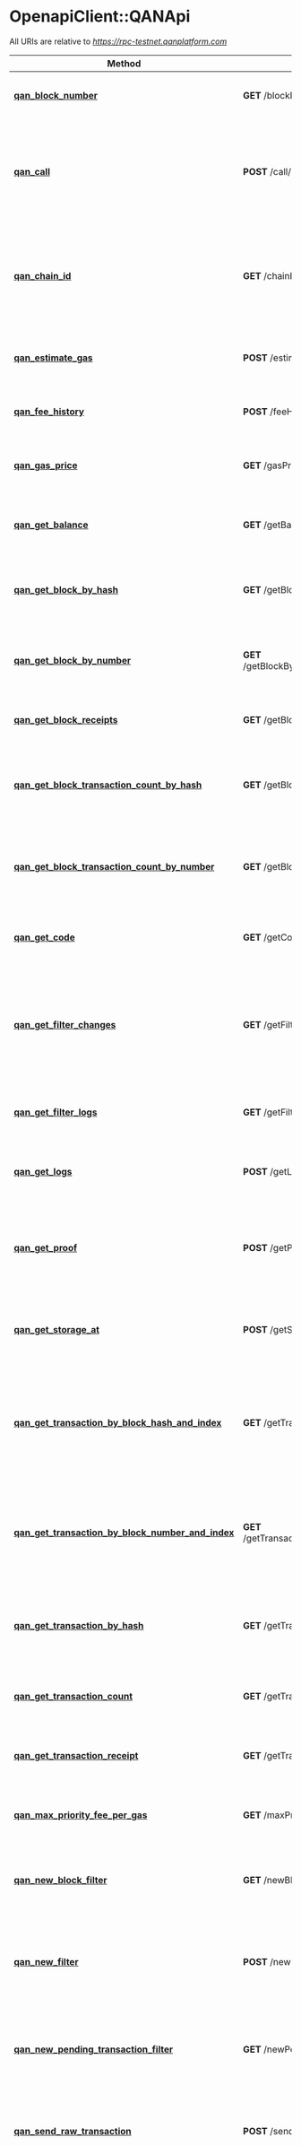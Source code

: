 # OpenapiClient::QANApi

All URIs are relative to *https://rpc-testnet.qanplatform.com*

| Method | HTTP request | Description |
| ------ | ------------ | ----------- |
| [**qan_block_number**](QANApi.md#qan_block_number) | **GET** /blockNumber/ | Returns the latest block number of the blockchain. |
| [**qan_call**](QANApi.md#qan_call) | **POST** /call/ | Executes a new message call immediately without creating a transaction on the block chain. |
| [**qan_chain_id**](QANApi.md#qan_chain_id) | **GET** /chainId/ | Returns the current network/chain ID, used to sign replay-protected transaction introduced in EIP-155. |
| [**qan_estimate_gas**](QANApi.md#qan_estimate_gas) | **POST** /estimateGas/ | Returns an estimation of gas for a given transaction. |
| [**qan_fee_history**](QANApi.md#qan_fee_history) | **POST** /feeHistory/ | Returns the collection of historical gas information. |
| [**qan_gas_price**](QANApi.md#qan_gas_price) | **GET** /gasPrice/ | Returns the current gas price on the network in wei. |
| [**qan_get_balance**](QANApi.md#qan_get_balance) | **GET** /getBalance/{Address}/ | Returns the balance of the account of given address. |
| [**qan_get_block_by_hash**](QANApi.md#qan_get_block_by_hash) | **GET** /getBlockByHash/{Hash}/{TransactionDetailFlag}/ | Returns information of the block matching the given block hash. |
| [**qan_get_block_by_number**](QANApi.md#qan_get_block_by_number) | **GET** /getBlockByNumber/{BlockNumber}/{TransactionDetailFlag}/ | Returns information of the block matching the given block number. |
| [**qan_get_block_receipts**](QANApi.md#qan_get_block_receipts) | **GET** /getBlockReceipts/{BlockNumber}/ | Returns all transaction receipts for a given block. |
| [**qan_get_block_transaction_count_by_hash**](QANApi.md#qan_get_block_transaction_count_by_hash) | **GET** /getBlockTransactionCountByHash/{Hash}/ | Returns the number of transactions for the block matching the given block hash. |
| [**qan_get_block_transaction_count_by_number**](QANApi.md#qan_get_block_transaction_count_by_number) | **GET** /getBlockTransactionCountByNumber/{BlockNumber}/ | Returns the number of transactions for the block matching the given block number. |
| [**qan_get_code**](QANApi.md#qan_get_code) | **GET** /getCode/{Address}/ | Returns the compiled bytecode of a smart contract. |
| [**qan_get_filter_changes**](QANApi.md#qan_get_filter_changes) | **GET** /getFilterChanges/{FilterId}/ | Polling method for a filter, which returns an array of events that have occurred since the last poll. |
| [**qan_get_filter_logs**](QANApi.md#qan_get_filter_logs) | **GET** /getFilterLogs/{Id}/ | Returns an array of all logs matching filter with given id. |
| [**qan_get_logs**](QANApi.md#qan_get_logs) | **POST** /getLogs/ | Returns an array of all logs matching a given filter object. |
| [**qan_get_proof**](QANApi.md#qan_get_proof) | **POST** /getProof/ | Returns the account and storage values of the specified account including the Merkle-proof. |
| [**qan_get_storage_at**](QANApi.md#qan_get_storage_at) | **POST** /getStorageAt/ | Returns the value from a storage position at a given address. |
| [**qan_get_transaction_by_block_hash_and_index**](QANApi.md#qan_get_transaction_by_block_hash_and_index) | **GET** /getTransactionByBlockHashAndIndex/{blockHash}/{index}/ | Returns information about a transaction given a blockhash and transaction index position. |
| [**qan_get_transaction_by_block_number_and_index**](QANApi.md#qan_get_transaction_by_block_number_and_index) | **GET** /getTransactionByBlockNumberAndIndex/{blockNumber}/{index}/ | Returns information about a transaction given a block number and transaction index position. |
| [**qan_get_transaction_by_hash**](QANApi.md#qan_get_transaction_by_hash) | **GET** /getTransactionByHash/{hash}/ | Returns the information about a transaction from a transaction hash. |
| [**qan_get_transaction_count**](QANApi.md#qan_get_transaction_count) | **GET** /getTransactionCount/{Address}/{BlockNumber}/ | Returns the number of transactions sent from an address. |
| [**qan_get_transaction_receipt**](QANApi.md#qan_get_transaction_receipt) | **GET** /getTransactionReceipt/{Hash}/ | Returns the receipt of a transaction by transaction hash. |
| [**qan_max_priority_fee_per_gas**](QANApi.md#qan_max_priority_fee_per_gas) | **GET** /maxPriorityFeePerGas/ | Get the priority fee needed to be included in a block. |
| [**qan_new_block_filter**](QANApi.md#qan_new_block_filter) | **GET** /newBlockFilter/ | Creates a filter in the node, to notify when a new block arrives. |
| [**qan_new_filter**](QANApi.md#qan_new_filter) | **POST** /newFilter/ | Creates a filter object, based on filter options, to notify when the state changes (logs). |
| [**qan_new_pending_transaction_filter**](QANApi.md#qan_new_pending_transaction_filter) | **GET** /newPendingTransactionFilter/ | Creates a filter in the node to notify when new pending transactions arrive. |
| [**qan_send_raw_transaction**](QANApi.md#qan_send_raw_transaction) | **POST** /sendRawTransaction/ | Creates new message call transaction or a contract creation for signed transactions. |
| [**qan_syncing**](QANApi.md#qan_syncing) | **GET** /syncing/ | Returns an object with the sync status of the node if the node is out-of-sync and is syncing. Returns null when the node is already in sync. |
| [**qan_uninstall_filter**](QANApi.md#qan_uninstall_filter) | **GET** /uninstallFilter/{FilterId}/ | Uninstalls a filter with the given filter id. |
| [**qan_xlink_valid**](QANApi.md#qan_xlink_valid) | **GET** /xlinkValid/{Address}/ | Returns the xlink validity time of the account of given address. |


## qan_block_number

> <OutputBlockNumber> qan_block_number

Returns the latest block number of the blockchain.

### Examples

```ruby
require 'time'
require 'openapi_client'

api_instance = OpenapiClient::QANApi.new

begin
  # Returns the latest block number of the blockchain.
  result = api_instance.qan_block_number
  p result
rescue OpenapiClient::ApiError => e
  puts "Error when calling QANApi->qan_block_number: #{e}"
end
```

#### Using the qan_block_number_with_http_info variant

This returns an Array which contains the response data, status code and headers.

> <Array(<OutputBlockNumber>, Integer, Hash)> qan_block_number_with_http_info

```ruby
begin
  # Returns the latest block number of the blockchain.
  data, status_code, headers = api_instance.qan_block_number_with_http_info
  p status_code # => 2xx
  p headers # => { ... }
  p data # => <OutputBlockNumber>
rescue OpenapiClient::ApiError => e
  puts "Error when calling QANApi->qan_block_number_with_http_info: #{e}"
end
```

### Parameters

This endpoint does not need any parameter.

### Return type

[**OutputBlockNumber**](OutputBlockNumber.md)

### Authorization

No authorization required

### HTTP request headers

- **Content-Type**: Not defined
- **Accept**: application/json, application/problem+json


## qan_call

> <OutputCall> qan_call(input_call)

Executes a new message call immediately without creating a transaction on the block chain.

### Examples

```ruby
require 'time'
require 'openapi_client'

api_instance = OpenapiClient::QANApi.new
input_call = OpenapiClient::InputCall.new({block_number: 'block_number_example', transaction: OpenapiClient::ParamsTransaction.new({to: 'to_example'})}) # InputCall | 

begin
  # Executes a new message call immediately without creating a transaction on the block chain.
  result = api_instance.qan_call(input_call)
  p result
rescue OpenapiClient::ApiError => e
  puts "Error when calling QANApi->qan_call: #{e}"
end
```

#### Using the qan_call_with_http_info variant

This returns an Array which contains the response data, status code and headers.

> <Array(<OutputCall>, Integer, Hash)> qan_call_with_http_info(input_call)

```ruby
begin
  # Executes a new message call immediately without creating a transaction on the block chain.
  data, status_code, headers = api_instance.qan_call_with_http_info(input_call)
  p status_code # => 2xx
  p headers # => { ... }
  p data # => <OutputCall>
rescue OpenapiClient::ApiError => e
  puts "Error when calling QANApi->qan_call_with_http_info: #{e}"
end
```

### Parameters

| Name | Type | Description | Notes |
| ---- | ---- | ----------- | ----- |
| **input_call** | [**InputCall**](InputCall.md) |  |  |

### Return type

[**OutputCall**](OutputCall.md)

### Authorization

No authorization required

### HTTP request headers

- **Content-Type**: application/json
- **Accept**: application/json, application/problem+json


## qan_chain_id

> <OutputChainId> qan_chain_id

Returns the current network/chain ID, used to sign replay-protected transaction introduced in EIP-155.

### Examples

```ruby
require 'time'
require 'openapi_client'

api_instance = OpenapiClient::QANApi.new

begin
  # Returns the current network/chain ID, used to sign replay-protected transaction introduced in EIP-155.
  result = api_instance.qan_chain_id
  p result
rescue OpenapiClient::ApiError => e
  puts "Error when calling QANApi->qan_chain_id: #{e}"
end
```

#### Using the qan_chain_id_with_http_info variant

This returns an Array which contains the response data, status code and headers.

> <Array(<OutputChainId>, Integer, Hash)> qan_chain_id_with_http_info

```ruby
begin
  # Returns the current network/chain ID, used to sign replay-protected transaction introduced in EIP-155.
  data, status_code, headers = api_instance.qan_chain_id_with_http_info
  p status_code # => 2xx
  p headers # => { ... }
  p data # => <OutputChainId>
rescue OpenapiClient::ApiError => e
  puts "Error when calling QANApi->qan_chain_id_with_http_info: #{e}"
end
```

### Parameters

This endpoint does not need any parameter.

### Return type

[**OutputChainId**](OutputChainId.md)

### Authorization

No authorization required

### HTTP request headers

- **Content-Type**: Not defined
- **Accept**: application/json, application/problem+json


## qan_estimate_gas

> <OutputEstimateGas> qan_estimate_gas(input_estimate_gas)

Returns an estimation of gas for a given transaction.

### Examples

```ruby
require 'time'
require 'openapi_client'

api_instance = OpenapiClient::QANApi.new
input_estimate_gas = OpenapiClient::InputEstimateGas.new({transaction: OpenapiClient::ParamsTransaction.new({to: 'to_example'})}) # InputEstimateGas | 

begin
  # Returns an estimation of gas for a given transaction.
  result = api_instance.qan_estimate_gas(input_estimate_gas)
  p result
rescue OpenapiClient::ApiError => e
  puts "Error when calling QANApi->qan_estimate_gas: #{e}"
end
```

#### Using the qan_estimate_gas_with_http_info variant

This returns an Array which contains the response data, status code and headers.

> <Array(<OutputEstimateGas>, Integer, Hash)> qan_estimate_gas_with_http_info(input_estimate_gas)

```ruby
begin
  # Returns an estimation of gas for a given transaction.
  data, status_code, headers = api_instance.qan_estimate_gas_with_http_info(input_estimate_gas)
  p status_code # => 2xx
  p headers # => { ... }
  p data # => <OutputEstimateGas>
rescue OpenapiClient::ApiError => e
  puts "Error when calling QANApi->qan_estimate_gas_with_http_info: #{e}"
end
```

### Parameters

| Name | Type | Description | Notes |
| ---- | ---- | ----------- | ----- |
| **input_estimate_gas** | [**InputEstimateGas**](InputEstimateGas.md) |  |  |

### Return type

[**OutputEstimateGas**](OutputEstimateGas.md)

### Authorization

No authorization required

### HTTP request headers

- **Content-Type**: application/json
- **Accept**: application/json, application/problem+json


## qan_fee_history

> <OutputFeeHistory> qan_fee_history(input_fee_history)

Returns the collection of historical gas information.

### Examples

```ruby
require 'time'
require 'openapi_client'

api_instance = OpenapiClient::QANApi.new
input_fee_history = OpenapiClient::InputFeeHistory.new({block_count: 37, newest_block: 'newest_block_example', reward_percentiles: [37]}) # InputFeeHistory | 

begin
  # Returns the collection of historical gas information.
  result = api_instance.qan_fee_history(input_fee_history)
  p result
rescue OpenapiClient::ApiError => e
  puts "Error when calling QANApi->qan_fee_history: #{e}"
end
```

#### Using the qan_fee_history_with_http_info variant

This returns an Array which contains the response data, status code and headers.

> <Array(<OutputFeeHistory>, Integer, Hash)> qan_fee_history_with_http_info(input_fee_history)

```ruby
begin
  # Returns the collection of historical gas information.
  data, status_code, headers = api_instance.qan_fee_history_with_http_info(input_fee_history)
  p status_code # => 2xx
  p headers # => { ... }
  p data # => <OutputFeeHistory>
rescue OpenapiClient::ApiError => e
  puts "Error when calling QANApi->qan_fee_history_with_http_info: #{e}"
end
```

### Parameters

| Name | Type | Description | Notes |
| ---- | ---- | ----------- | ----- |
| **input_fee_history** | [**InputFeeHistory**](InputFeeHistory.md) |  |  |

### Return type

[**OutputFeeHistory**](OutputFeeHistory.md)

### Authorization

No authorization required

### HTTP request headers

- **Content-Type**: application/json
- **Accept**: application/json, application/problem+json


## qan_gas_price

> <OutputGasPrice> qan_gas_price

Returns the current gas price on the network in wei.

### Examples

```ruby
require 'time'
require 'openapi_client'

api_instance = OpenapiClient::QANApi.new

begin
  # Returns the current gas price on the network in wei.
  result = api_instance.qan_gas_price
  p result
rescue OpenapiClient::ApiError => e
  puts "Error when calling QANApi->qan_gas_price: #{e}"
end
```

#### Using the qan_gas_price_with_http_info variant

This returns an Array which contains the response data, status code and headers.

> <Array(<OutputGasPrice>, Integer, Hash)> qan_gas_price_with_http_info

```ruby
begin
  # Returns the current gas price on the network in wei.
  data, status_code, headers = api_instance.qan_gas_price_with_http_info
  p status_code # => 2xx
  p headers # => { ... }
  p data # => <OutputGasPrice>
rescue OpenapiClient::ApiError => e
  puts "Error when calling QANApi->qan_gas_price_with_http_info: #{e}"
end
```

### Parameters

This endpoint does not need any parameter.

### Return type

[**OutputGasPrice**](OutputGasPrice.md)

### Authorization

No authorization required

### HTTP request headers

- **Content-Type**: Not defined
- **Accept**: application/json, application/problem+json


## qan_get_balance

> <OutputGetBalance> qan_get_balance(address, opts)

Returns the balance of the account of given address.

### Examples

```ruby
require 'time'
require 'openapi_client'

api_instance = OpenapiClient::QANApi.new
address = '0xa1e4380a3b1f749673e270229993ee55f35663b4' # String | A 20 bytes long hexadecimal value representing an address
opts = {
  block_number: 'block_number_example' # String | The block number in hexadecimal or decimal format or the string latest, earliest, pending
}

begin
  # Returns the balance of the account of given address.
  result = api_instance.qan_get_balance(address, opts)
  p result
rescue OpenapiClient::ApiError => e
  puts "Error when calling QANApi->qan_get_balance: #{e}"
end
```

#### Using the qan_get_balance_with_http_info variant

This returns an Array which contains the response data, status code and headers.

> <Array(<OutputGetBalance>, Integer, Hash)> qan_get_balance_with_http_info(address, opts)

```ruby
begin
  # Returns the balance of the account of given address.
  data, status_code, headers = api_instance.qan_get_balance_with_http_info(address, opts)
  p status_code # => 2xx
  p headers # => { ... }
  p data # => <OutputGetBalance>
rescue OpenapiClient::ApiError => e
  puts "Error when calling QANApi->qan_get_balance_with_http_info: #{e}"
end
```

### Parameters

| Name | Type | Description | Notes |
| ---- | ---- | ----------- | ----- |
| **address** | **String** | A 20 bytes long hexadecimal value representing an address |  |
| **block_number** | **String** | The block number in hexadecimal or decimal format or the string latest, earliest, pending | [optional][default to &#39;latest&#39;] |

### Return type

[**OutputGetBalance**](OutputGetBalance.md)

### Authorization

No authorization required

### HTTP request headers

- **Content-Type**: Not defined
- **Accept**: application/json, application/problem+json


## qan_get_block_by_hash

> <OutputGetBlockByHash> qan_get_block_by_hash(hash, transaction_detail_flag)

Returns information of the block matching the given block hash.

### Examples

```ruby
require 'time'
require 'openapi_client'

api_instance = OpenapiClient::QANApi.new
hash = '0x4e3a3754410177e6937ef1f84bba68ea139e8d1a2258c5f85db9f1cd715a1bdd' # String | The hash (32 bytes) of the block
transaction_detail_flag = true # Boolean | The method returns the full transaction objects when this value is true otherwise, it returns only the hashes of the transactions

begin
  # Returns information of the block matching the given block hash.
  result = api_instance.qan_get_block_by_hash(hash, transaction_detail_flag)
  p result
rescue OpenapiClient::ApiError => e
  puts "Error when calling QANApi->qan_get_block_by_hash: #{e}"
end
```

#### Using the qan_get_block_by_hash_with_http_info variant

This returns an Array which contains the response data, status code and headers.

> <Array(<OutputGetBlockByHash>, Integer, Hash)> qan_get_block_by_hash_with_http_info(hash, transaction_detail_flag)

```ruby
begin
  # Returns information of the block matching the given block hash.
  data, status_code, headers = api_instance.qan_get_block_by_hash_with_http_info(hash, transaction_detail_flag)
  p status_code # => 2xx
  p headers # => { ... }
  p data # => <OutputGetBlockByHash>
rescue OpenapiClient::ApiError => e
  puts "Error when calling QANApi->qan_get_block_by_hash_with_http_info: #{e}"
end
```

### Parameters

| Name | Type | Description | Notes |
| ---- | ---- | ----------- | ----- |
| **hash** | **String** | The hash (32 bytes) of the block |  |
| **transaction_detail_flag** | **Boolean** | The method returns the full transaction objects when this value is true otherwise, it returns only the hashes of the transactions | [default to false] |

### Return type

[**OutputGetBlockByHash**](OutputGetBlockByHash.md)

### Authorization

No authorization required

### HTTP request headers

- **Content-Type**: Not defined
- **Accept**: application/json, application/problem+json


## qan_get_block_by_number

> <OutputGetBlockByNumber> qan_get_block_by_number(block_number, transaction_detail_flag)

Returns information of the block matching the given block number.

### Examples

```ruby
require 'time'
require 'openapi_client'

api_instance = OpenapiClient::QANApi.new
block_number = 'block_number_example' # String | The block number in hexadecimal or decimal format or the string latest, earliest, pending
transaction_detail_flag = true # Boolean | The method returns the full transaction objects when this value is true otherwise, it returns only the hashes of the transactions

begin
  # Returns information of the block matching the given block number.
  result = api_instance.qan_get_block_by_number(block_number, transaction_detail_flag)
  p result
rescue OpenapiClient::ApiError => e
  puts "Error when calling QANApi->qan_get_block_by_number: #{e}"
end
```

#### Using the qan_get_block_by_number_with_http_info variant

This returns an Array which contains the response data, status code and headers.

> <Array(<OutputGetBlockByNumber>, Integer, Hash)> qan_get_block_by_number_with_http_info(block_number, transaction_detail_flag)

```ruby
begin
  # Returns information of the block matching the given block number.
  data, status_code, headers = api_instance.qan_get_block_by_number_with_http_info(block_number, transaction_detail_flag)
  p status_code # => 2xx
  p headers # => { ... }
  p data # => <OutputGetBlockByNumber>
rescue OpenapiClient::ApiError => e
  puts "Error when calling QANApi->qan_get_block_by_number_with_http_info: #{e}"
end
```

### Parameters

| Name | Type | Description | Notes |
| ---- | ---- | ----------- | ----- |
| **block_number** | **String** | The block number in hexadecimal or decimal format or the string latest, earliest, pending | [default to &#39;latest&#39;] |
| **transaction_detail_flag** | **Boolean** | The method returns the full transaction objects when this value is true otherwise, it returns only the hashes of the transactions | [default to false] |

### Return type

[**OutputGetBlockByNumber**](OutputGetBlockByNumber.md)

### Authorization

No authorization required

### HTTP request headers

- **Content-Type**: Not defined
- **Accept**: application/json, application/problem+json


## qan_get_block_receipts

> <OutputGetBlockReceipts> qan_get_block_receipts(block_number)

Returns all transaction receipts for a given block.

### Examples

```ruby
require 'time'
require 'openapi_client'

api_instance = OpenapiClient::QANApi.new
block_number = 'block_number_example' # String | The block number in hexadecimal or decimal format or the string latest, earliest, pending

begin
  # Returns all transaction receipts for a given block.
  result = api_instance.qan_get_block_receipts(block_number)
  p result
rescue OpenapiClient::ApiError => e
  puts "Error when calling QANApi->qan_get_block_receipts: #{e}"
end
```

#### Using the qan_get_block_receipts_with_http_info variant

This returns an Array which contains the response data, status code and headers.

> <Array(<OutputGetBlockReceipts>, Integer, Hash)> qan_get_block_receipts_with_http_info(block_number)

```ruby
begin
  # Returns all transaction receipts for a given block.
  data, status_code, headers = api_instance.qan_get_block_receipts_with_http_info(block_number)
  p status_code # => 2xx
  p headers # => { ... }
  p data # => <OutputGetBlockReceipts>
rescue OpenapiClient::ApiError => e
  puts "Error when calling QANApi->qan_get_block_receipts_with_http_info: #{e}"
end
```

### Parameters

| Name | Type | Description | Notes |
| ---- | ---- | ----------- | ----- |
| **block_number** | **String** | The block number in hexadecimal or decimal format or the string latest, earliest, pending | [default to &#39;latest&#39;] |

### Return type

[**OutputGetBlockReceipts**](OutputGetBlockReceipts.md)

### Authorization

No authorization required

### HTTP request headers

- **Content-Type**: Not defined
- **Accept**: application/json, application/problem+json


## qan_get_block_transaction_count_by_hash

> <OutputGetBlockTransactionCountByHash> qan_get_block_transaction_count_by_hash(hash)

Returns the number of transactions for the block matching the given block hash.

### Examples

```ruby
require 'time'
require 'openapi_client'

api_instance = OpenapiClient::QANApi.new
hash = '0x4e3a3754410177e6937ef1f84bba68ea139e8d1a2258c5f85db9f1cd715a1bdd' # String | The hash of the block

begin
  # Returns the number of transactions for the block matching the given block hash.
  result = api_instance.qan_get_block_transaction_count_by_hash(hash)
  p result
rescue OpenapiClient::ApiError => e
  puts "Error when calling QANApi->qan_get_block_transaction_count_by_hash: #{e}"
end
```

#### Using the qan_get_block_transaction_count_by_hash_with_http_info variant

This returns an Array which contains the response data, status code and headers.

> <Array(<OutputGetBlockTransactionCountByHash>, Integer, Hash)> qan_get_block_transaction_count_by_hash_with_http_info(hash)

```ruby
begin
  # Returns the number of transactions for the block matching the given block hash.
  data, status_code, headers = api_instance.qan_get_block_transaction_count_by_hash_with_http_info(hash)
  p status_code # => 2xx
  p headers # => { ... }
  p data # => <OutputGetBlockTransactionCountByHash>
rescue OpenapiClient::ApiError => e
  puts "Error when calling QANApi->qan_get_block_transaction_count_by_hash_with_http_info: #{e}"
end
```

### Parameters

| Name | Type | Description | Notes |
| ---- | ---- | ----------- | ----- |
| **hash** | **String** | The hash of the block |  |

### Return type

[**OutputGetBlockTransactionCountByHash**](OutputGetBlockTransactionCountByHash.md)

### Authorization

No authorization required

### HTTP request headers

- **Content-Type**: Not defined
- **Accept**: application/json, application/problem+json


## qan_get_block_transaction_count_by_number

> <OutputGetBlockTransactionCountByNumber> qan_get_block_transaction_count_by_number(block_number)

Returns the number of transactions for the block matching the given block number.

### Examples

```ruby
require 'time'
require 'openapi_client'

api_instance = OpenapiClient::QANApi.new
block_number = 'latest' # String | The block number in hexadecimal or decimal format or the string latest, earliest, pending

begin
  # Returns the number of transactions for the block matching the given block number.
  result = api_instance.qan_get_block_transaction_count_by_number(block_number)
  p result
rescue OpenapiClient::ApiError => e
  puts "Error when calling QANApi->qan_get_block_transaction_count_by_number: #{e}"
end
```

#### Using the qan_get_block_transaction_count_by_number_with_http_info variant

This returns an Array which contains the response data, status code and headers.

> <Array(<OutputGetBlockTransactionCountByNumber>, Integer, Hash)> qan_get_block_transaction_count_by_number_with_http_info(block_number)

```ruby
begin
  # Returns the number of transactions for the block matching the given block number.
  data, status_code, headers = api_instance.qan_get_block_transaction_count_by_number_with_http_info(block_number)
  p status_code # => 2xx
  p headers # => { ... }
  p data # => <OutputGetBlockTransactionCountByNumber>
rescue OpenapiClient::ApiError => e
  puts "Error when calling QANApi->qan_get_block_transaction_count_by_number_with_http_info: #{e}"
end
```

### Parameters

| Name | Type | Description | Notes |
| ---- | ---- | ----------- | ----- |
| **block_number** | **String** | The block number in hexadecimal or decimal format or the string latest, earliest, pending |  |

### Return type

[**OutputGetBlockTransactionCountByNumber**](OutputGetBlockTransactionCountByNumber.md)

### Authorization

No authorization required

### HTTP request headers

- **Content-Type**: Not defined
- **Accept**: application/json, application/problem+json


## qan_get_code

> <OutputGetCode> qan_get_code(address, opts)

Returns the compiled bytecode of a smart contract.

### Examples

```ruby
require 'time'
require 'openapi_client'

api_instance = OpenapiClient::QANApi.new
address = '0xa1e4380a3b1f749673e270229993ee55f35663b4' # String | The address of the smart contract from which the bytecode will be obtained
opts = {
  block_number: 'latest' # String | The block number in hexadecimal or decimal format or the string latest, earliest, pending
}

begin
  # Returns the compiled bytecode of a smart contract.
  result = api_instance.qan_get_code(address, opts)
  p result
rescue OpenapiClient::ApiError => e
  puts "Error when calling QANApi->qan_get_code: #{e}"
end
```

#### Using the qan_get_code_with_http_info variant

This returns an Array which contains the response data, status code and headers.

> <Array(<OutputGetCode>, Integer, Hash)> qan_get_code_with_http_info(address, opts)

```ruby
begin
  # Returns the compiled bytecode of a smart contract.
  data, status_code, headers = api_instance.qan_get_code_with_http_info(address, opts)
  p status_code # => 2xx
  p headers # => { ... }
  p data # => <OutputGetCode>
rescue OpenapiClient::ApiError => e
  puts "Error when calling QANApi->qan_get_code_with_http_info: #{e}"
end
```

### Parameters

| Name | Type | Description | Notes |
| ---- | ---- | ----------- | ----- |
| **address** | **String** | The address of the smart contract from which the bytecode will be obtained |  |
| **block_number** | **String** | The block number in hexadecimal or decimal format or the string latest, earliest, pending | [optional][default to &#39;latest&#39;] |

### Return type

[**OutputGetCode**](OutputGetCode.md)

### Authorization

No authorization required

### HTTP request headers

- **Content-Type**: Not defined
- **Accept**: application/json, application/problem+json


## qan_get_filter_changes

> <OutputGetFilterChanges> qan_get_filter_changes(filter_id)

Polling method for a filter, which returns an array of events that have occurred since the last poll.

### Examples

```ruby
require 'time'
require 'openapi_client'

api_instance = OpenapiClient::QANApi.new
filter_id = 'filter_id_example' # String | The filter id that is returned from getFilterChangesnewFilter, getFilterChangesnewBlockFilter or getFilterChangesnewPendingTransactionFilter

begin
  # Polling method for a filter, which returns an array of events that have occurred since the last poll.
  result = api_instance.qan_get_filter_changes(filter_id)
  p result
rescue OpenapiClient::ApiError => e
  puts "Error when calling QANApi->qan_get_filter_changes: #{e}"
end
```

#### Using the qan_get_filter_changes_with_http_info variant

This returns an Array which contains the response data, status code and headers.

> <Array(<OutputGetFilterChanges>, Integer, Hash)> qan_get_filter_changes_with_http_info(filter_id)

```ruby
begin
  # Polling method for a filter, which returns an array of events that have occurred since the last poll.
  data, status_code, headers = api_instance.qan_get_filter_changes_with_http_info(filter_id)
  p status_code # => 2xx
  p headers # => { ... }
  p data # => <OutputGetFilterChanges>
rescue OpenapiClient::ApiError => e
  puts "Error when calling QANApi->qan_get_filter_changes_with_http_info: #{e}"
end
```

### Parameters

| Name | Type | Description | Notes |
| ---- | ---- | ----------- | ----- |
| **filter_id** | **String** | The filter id that is returned from getFilterChangesnewFilter, getFilterChangesnewBlockFilter or getFilterChangesnewPendingTransactionFilter |  |

### Return type

[**OutputGetFilterChanges**](OutputGetFilterChanges.md)

### Authorization

No authorization required

### HTTP request headers

- **Content-Type**: Not defined
- **Accept**: application/json, application/problem+json


## qan_get_filter_logs

> <OutputGetFilterLogs> qan_get_filter_logs(id)

Returns an array of all logs matching filter with given id.

### Examples

```ruby
require 'time'
require 'openapi_client'

api_instance = OpenapiClient::QANApi.new
id = 'id_example' # String | The filter ID

begin
  # Returns an array of all logs matching filter with given id.
  result = api_instance.qan_get_filter_logs(id)
  p result
rescue OpenapiClient::ApiError => e
  puts "Error when calling QANApi->qan_get_filter_logs: #{e}"
end
```

#### Using the qan_get_filter_logs_with_http_info variant

This returns an Array which contains the response data, status code and headers.

> <Array(<OutputGetFilterLogs>, Integer, Hash)> qan_get_filter_logs_with_http_info(id)

```ruby
begin
  # Returns an array of all logs matching filter with given id.
  data, status_code, headers = api_instance.qan_get_filter_logs_with_http_info(id)
  p status_code # => 2xx
  p headers # => { ... }
  p data # => <OutputGetFilterLogs>
rescue OpenapiClient::ApiError => e
  puts "Error when calling QANApi->qan_get_filter_logs_with_http_info: #{e}"
end
```

### Parameters

| Name | Type | Description | Notes |
| ---- | ---- | ----------- | ----- |
| **id** | **String** | The filter ID |  |

### Return type

[**OutputGetFilterLogs**](OutputGetFilterLogs.md)

### Authorization

No authorization required

### HTTP request headers

- **Content-Type**: Not defined
- **Accept**: application/json, application/problem+json


## qan_get_logs

> <OutputGetLogs> qan_get_logs(input_get_logs)

Returns an array of all logs matching a given filter object.

### Examples

```ruby
require 'time'
require 'openapi_client'

api_instance = OpenapiClient::QANApi.new
input_get_logs = OpenapiClient::InputGetLogs.new # InputGetLogs | 

begin
  # Returns an array of all logs matching a given filter object.
  result = api_instance.qan_get_logs(input_get_logs)
  p result
rescue OpenapiClient::ApiError => e
  puts "Error when calling QANApi->qan_get_logs: #{e}"
end
```

#### Using the qan_get_logs_with_http_info variant

This returns an Array which contains the response data, status code and headers.

> <Array(<OutputGetLogs>, Integer, Hash)> qan_get_logs_with_http_info(input_get_logs)

```ruby
begin
  # Returns an array of all logs matching a given filter object.
  data, status_code, headers = api_instance.qan_get_logs_with_http_info(input_get_logs)
  p status_code # => 2xx
  p headers # => { ... }
  p data # => <OutputGetLogs>
rescue OpenapiClient::ApiError => e
  puts "Error when calling QANApi->qan_get_logs_with_http_info: #{e}"
end
```

### Parameters

| Name | Type | Description | Notes |
| ---- | ---- | ----------- | ----- |
| **input_get_logs** | [**InputGetLogs**](InputGetLogs.md) |  |  |

### Return type

[**OutputGetLogs**](OutputGetLogs.md)

### Authorization

No authorization required

### HTTP request headers

- **Content-Type**: application/json
- **Accept**: application/json, application/problem+json


## qan_get_proof

> <OutputGetProof> qan_get_proof(input_get_proof)

Returns the account and storage values of the specified account including the Merkle-proof.

### Examples

```ruby
require 'time'
require 'openapi_client'

api_instance = OpenapiClient::QANApi.new
input_get_proof = OpenapiClient::InputGetProof.new({address: 'address_example', storage_keys: ['storage_keys_example']}) # InputGetProof | 

begin
  # Returns the account and storage values of the specified account including the Merkle-proof.
  result = api_instance.qan_get_proof(input_get_proof)
  p result
rescue OpenapiClient::ApiError => e
  puts "Error when calling QANApi->qan_get_proof: #{e}"
end
```

#### Using the qan_get_proof_with_http_info variant

This returns an Array which contains the response data, status code and headers.

> <Array(<OutputGetProof>, Integer, Hash)> qan_get_proof_with_http_info(input_get_proof)

```ruby
begin
  # Returns the account and storage values of the specified account including the Merkle-proof.
  data, status_code, headers = api_instance.qan_get_proof_with_http_info(input_get_proof)
  p status_code # => 2xx
  p headers # => { ... }
  p data # => <OutputGetProof>
rescue OpenapiClient::ApiError => e
  puts "Error when calling QANApi->qan_get_proof_with_http_info: #{e}"
end
```

### Parameters

| Name | Type | Description | Notes |
| ---- | ---- | ----------- | ----- |
| **input_get_proof** | [**InputGetProof**](InputGetProof.md) |  |  |

### Return type

[**OutputGetProof**](OutputGetProof.md)

### Authorization

No authorization required

### HTTP request headers

- **Content-Type**: application/json
- **Accept**: application/json, application/problem+json


## qan_get_storage_at

> <OutputGetStorageAt> qan_get_storage_at(input_get_storage_at)

Returns the value from a storage position at a given address.

### Examples

```ruby
require 'time'
require 'openapi_client'

api_instance = OpenapiClient::QANApi.new
input_get_storage_at = OpenapiClient::InputGetStorageAt.new({address: 'address_example', block_number: 'block_number_example', position: 'position_example'}) # InputGetStorageAt | 

begin
  # Returns the value from a storage position at a given address.
  result = api_instance.qan_get_storage_at(input_get_storage_at)
  p result
rescue OpenapiClient::ApiError => e
  puts "Error when calling QANApi->qan_get_storage_at: #{e}"
end
```

#### Using the qan_get_storage_at_with_http_info variant

This returns an Array which contains the response data, status code and headers.

> <Array(<OutputGetStorageAt>, Integer, Hash)> qan_get_storage_at_with_http_info(input_get_storage_at)

```ruby
begin
  # Returns the value from a storage position at a given address.
  data, status_code, headers = api_instance.qan_get_storage_at_with_http_info(input_get_storage_at)
  p status_code # => 2xx
  p headers # => { ... }
  p data # => <OutputGetStorageAt>
rescue OpenapiClient::ApiError => e
  puts "Error when calling QANApi->qan_get_storage_at_with_http_info: #{e}"
end
```

### Parameters

| Name | Type | Description | Notes |
| ---- | ---- | ----------- | ----- |
| **input_get_storage_at** | [**InputGetStorageAt**](InputGetStorageAt.md) |  |  |

### Return type

[**OutputGetStorageAt**](OutputGetStorageAt.md)

### Authorization

No authorization required

### HTTP request headers

- **Content-Type**: application/json
- **Accept**: application/json, application/problem+json


## qan_get_transaction_by_block_hash_and_index

> <OutputGetTransactionByBlockHashAndIndex> qan_get_transaction_by_block_hash_and_index(block_hash, index)

Returns information about a transaction given a blockhash and transaction index position.

### Examples

```ruby
require 'time'
require 'openapi_client'

api_instance = OpenapiClient::QANApi.new
block_hash = '0x4e3a3754410177e6937ef1f84bba68ea139e8d1a2258c5f85db9f1cd715a1bdd' # String | 
index = '0' # String | An integer of the transaction index position

begin
  # Returns information about a transaction given a blockhash and transaction index position.
  result = api_instance.qan_get_transaction_by_block_hash_and_index(block_hash, index)
  p result
rescue OpenapiClient::ApiError => e
  puts "Error when calling QANApi->qan_get_transaction_by_block_hash_and_index: #{e}"
end
```

#### Using the qan_get_transaction_by_block_hash_and_index_with_http_info variant

This returns an Array which contains the response data, status code and headers.

> <Array(<OutputGetTransactionByBlockHashAndIndex>, Integer, Hash)> qan_get_transaction_by_block_hash_and_index_with_http_info(block_hash, index)

```ruby
begin
  # Returns information about a transaction given a blockhash and transaction index position.
  data, status_code, headers = api_instance.qan_get_transaction_by_block_hash_and_index_with_http_info(block_hash, index)
  p status_code # => 2xx
  p headers # => { ... }
  p data # => <OutputGetTransactionByBlockHashAndIndex>
rescue OpenapiClient::ApiError => e
  puts "Error when calling QANApi->qan_get_transaction_by_block_hash_and_index_with_http_info: #{e}"
end
```

### Parameters

| Name | Type | Description | Notes |
| ---- | ---- | ----------- | ----- |
| **block_hash** | **String** |  |  |
| **index** | **String** | An integer of the transaction index position |  |

### Return type

[**OutputGetTransactionByBlockHashAndIndex**](OutputGetTransactionByBlockHashAndIndex.md)

### Authorization

No authorization required

### HTTP request headers

- **Content-Type**: Not defined
- **Accept**: application/json, application/problem+json


## qan_get_transaction_by_block_number_and_index

> <OutputGetTransactionByBlockNumberAndIndex> qan_get_transaction_by_block_number_and_index(block_number, index)

Returns information about a transaction given a block number and transaction index position.

### Examples

```ruby
require 'time'
require 'openapi_client'

api_instance = OpenapiClient::QANApi.new
block_number = 'latest' # String | The block number in hexadecimal or decimal format or the string latest, earliest, pending
index = '0' # String | An integer of the transaction index position

begin
  # Returns information about a transaction given a block number and transaction index position.
  result = api_instance.qan_get_transaction_by_block_number_and_index(block_number, index)
  p result
rescue OpenapiClient::ApiError => e
  puts "Error when calling QANApi->qan_get_transaction_by_block_number_and_index: #{e}"
end
```

#### Using the qan_get_transaction_by_block_number_and_index_with_http_info variant

This returns an Array which contains the response data, status code and headers.

> <Array(<OutputGetTransactionByBlockNumberAndIndex>, Integer, Hash)> qan_get_transaction_by_block_number_and_index_with_http_info(block_number, index)

```ruby
begin
  # Returns information about a transaction given a block number and transaction index position.
  data, status_code, headers = api_instance.qan_get_transaction_by_block_number_and_index_with_http_info(block_number, index)
  p status_code # => 2xx
  p headers # => { ... }
  p data # => <OutputGetTransactionByBlockNumberAndIndex>
rescue OpenapiClient::ApiError => e
  puts "Error when calling QANApi->qan_get_transaction_by_block_number_and_index_with_http_info: #{e}"
end
```

### Parameters

| Name | Type | Description | Notes |
| ---- | ---- | ----------- | ----- |
| **block_number** | **String** | The block number in hexadecimal or decimal format or the string latest, earliest, pending |  |
| **index** | **String** | An integer of the transaction index position |  |

### Return type

[**OutputGetTransactionByBlockNumberAndIndex**](OutputGetTransactionByBlockNumberAndIndex.md)

### Authorization

No authorization required

### HTTP request headers

- **Content-Type**: Not defined
- **Accept**: application/json, application/problem+json


## qan_get_transaction_by_hash

> <OutputGetTransactionByHash> qan_get_transaction_by_hash(hash)

Returns the information about a transaction from a transaction hash.

### Examples

```ruby
require 'time'
require 'openapi_client'

api_instance = OpenapiClient::QANApi.new
hash = '0x5c504ed432cb51138bcf09aa5e8a410dd4a1e204ef84bfed1be16dfba1b22060' # String | The hash of a transaction

begin
  # Returns the information about a transaction from a transaction hash.
  result = api_instance.qan_get_transaction_by_hash(hash)
  p result
rescue OpenapiClient::ApiError => e
  puts "Error when calling QANApi->qan_get_transaction_by_hash: #{e}"
end
```

#### Using the qan_get_transaction_by_hash_with_http_info variant

This returns an Array which contains the response data, status code and headers.

> <Array(<OutputGetTransactionByHash>, Integer, Hash)> qan_get_transaction_by_hash_with_http_info(hash)

```ruby
begin
  # Returns the information about a transaction from a transaction hash.
  data, status_code, headers = api_instance.qan_get_transaction_by_hash_with_http_info(hash)
  p status_code # => 2xx
  p headers # => { ... }
  p data # => <OutputGetTransactionByHash>
rescue OpenapiClient::ApiError => e
  puts "Error when calling QANApi->qan_get_transaction_by_hash_with_http_info: #{e}"
end
```

### Parameters

| Name | Type | Description | Notes |
| ---- | ---- | ----------- | ----- |
| **hash** | **String** | The hash of a transaction |  |

### Return type

[**OutputGetTransactionByHash**](OutputGetTransactionByHash.md)

### Authorization

No authorization required

### HTTP request headers

- **Content-Type**: Not defined
- **Accept**: application/json, application/problem+json


## qan_get_transaction_count

> <OutputGetTransactionCount> qan_get_transaction_count(address, block_number)

Returns the number of transactions sent from an address.

### Examples

```ruby
require 'time'
require 'openapi_client'

api_instance = OpenapiClient::QANApi.new
address = '0xa1e4380a3b1f749673e270229993ee55f35663b4' # String | The address from which the transaction count to be checked
block_number = 'latest' # String | The block number in hexadecimal or decimal format or the string latest, earliest, pending

begin
  # Returns the number of transactions sent from an address.
  result = api_instance.qan_get_transaction_count(address, block_number)
  p result
rescue OpenapiClient::ApiError => e
  puts "Error when calling QANApi->qan_get_transaction_count: #{e}"
end
```

#### Using the qan_get_transaction_count_with_http_info variant

This returns an Array which contains the response data, status code and headers.

> <Array(<OutputGetTransactionCount>, Integer, Hash)> qan_get_transaction_count_with_http_info(address, block_number)

```ruby
begin
  # Returns the number of transactions sent from an address.
  data, status_code, headers = api_instance.qan_get_transaction_count_with_http_info(address, block_number)
  p status_code # => 2xx
  p headers # => { ... }
  p data # => <OutputGetTransactionCount>
rescue OpenapiClient::ApiError => e
  puts "Error when calling QANApi->qan_get_transaction_count_with_http_info: #{e}"
end
```

### Parameters

| Name | Type | Description | Notes |
| ---- | ---- | ----------- | ----- |
| **address** | **String** | The address from which the transaction count to be checked |  |
| **block_number** | **String** | The block number in hexadecimal or decimal format or the string latest, earliest, pending |  |

### Return type

[**OutputGetTransactionCount**](OutputGetTransactionCount.md)

### Authorization

No authorization required

### HTTP request headers

- **Content-Type**: Not defined
- **Accept**: application/json, application/problem+json


## qan_get_transaction_receipt

> <OutputGetTransactionReceipt> qan_get_transaction_receipt(hash)

Returns the receipt of a transaction by transaction hash.

### Examples

```ruby
require 'time'
require 'openapi_client'

api_instance = OpenapiClient::QANApi.new
hash = '0x4e3a3754410177e6937ef1f84bba68ea139e8d1a2258c5f85db9f1cd715a1bdd' # String | The hash of a transaction

begin
  # Returns the receipt of a transaction by transaction hash.
  result = api_instance.qan_get_transaction_receipt(hash)
  p result
rescue OpenapiClient::ApiError => e
  puts "Error when calling QANApi->qan_get_transaction_receipt: #{e}"
end
```

#### Using the qan_get_transaction_receipt_with_http_info variant

This returns an Array which contains the response data, status code and headers.

> <Array(<OutputGetTransactionReceipt>, Integer, Hash)> qan_get_transaction_receipt_with_http_info(hash)

```ruby
begin
  # Returns the receipt of a transaction by transaction hash.
  data, status_code, headers = api_instance.qan_get_transaction_receipt_with_http_info(hash)
  p status_code # => 2xx
  p headers # => { ... }
  p data # => <OutputGetTransactionReceipt>
rescue OpenapiClient::ApiError => e
  puts "Error when calling QANApi->qan_get_transaction_receipt_with_http_info: #{e}"
end
```

### Parameters

| Name | Type | Description | Notes |
| ---- | ---- | ----------- | ----- |
| **hash** | **String** | The hash of a transaction |  |

### Return type

[**OutputGetTransactionReceipt**](OutputGetTransactionReceipt.md)

### Authorization

No authorization required

### HTTP request headers

- **Content-Type**: Not defined
- **Accept**: application/json, application/problem+json


## qan_max_priority_fee_per_gas

> <OutputMaxPriorityFeePerGas> qan_max_priority_fee_per_gas

Get the priority fee needed to be included in a block.

### Examples

```ruby
require 'time'
require 'openapi_client'

api_instance = OpenapiClient::QANApi.new

begin
  # Get the priority fee needed to be included in a block.
  result = api_instance.qan_max_priority_fee_per_gas
  p result
rescue OpenapiClient::ApiError => e
  puts "Error when calling QANApi->qan_max_priority_fee_per_gas: #{e}"
end
```

#### Using the qan_max_priority_fee_per_gas_with_http_info variant

This returns an Array which contains the response data, status code and headers.

> <Array(<OutputMaxPriorityFeePerGas>, Integer, Hash)> qan_max_priority_fee_per_gas_with_http_info

```ruby
begin
  # Get the priority fee needed to be included in a block.
  data, status_code, headers = api_instance.qan_max_priority_fee_per_gas_with_http_info
  p status_code # => 2xx
  p headers # => { ... }
  p data # => <OutputMaxPriorityFeePerGas>
rescue OpenapiClient::ApiError => e
  puts "Error when calling QANApi->qan_max_priority_fee_per_gas_with_http_info: #{e}"
end
```

### Parameters

This endpoint does not need any parameter.

### Return type

[**OutputMaxPriorityFeePerGas**](OutputMaxPriorityFeePerGas.md)

### Authorization

No authorization required

### HTTP request headers

- **Content-Type**: Not defined
- **Accept**: application/json, application/problem+json


## qan_new_block_filter

> <OutputNewBlockFilter> qan_new_block_filter

Creates a filter in the node, to notify when a new block arrives.

### Examples

```ruby
require 'time'
require 'openapi_client'

api_instance = OpenapiClient::QANApi.new

begin
  # Creates a filter in the node, to notify when a new block arrives.
  result = api_instance.qan_new_block_filter
  p result
rescue OpenapiClient::ApiError => e
  puts "Error when calling QANApi->qan_new_block_filter: #{e}"
end
```

#### Using the qan_new_block_filter_with_http_info variant

This returns an Array which contains the response data, status code and headers.

> <Array(<OutputNewBlockFilter>, Integer, Hash)> qan_new_block_filter_with_http_info

```ruby
begin
  # Creates a filter in the node, to notify when a new block arrives.
  data, status_code, headers = api_instance.qan_new_block_filter_with_http_info
  p status_code # => 2xx
  p headers # => { ... }
  p data # => <OutputNewBlockFilter>
rescue OpenapiClient::ApiError => e
  puts "Error when calling QANApi->qan_new_block_filter_with_http_info: #{e}"
end
```

### Parameters

This endpoint does not need any parameter.

### Return type

[**OutputNewBlockFilter**](OutputNewBlockFilter.md)

### Authorization

No authorization required

### HTTP request headers

- **Content-Type**: Not defined
- **Accept**: application/json, application/problem+json


## qan_new_filter

> <OutputNewFilter> qan_new_filter(input_new_filter)

Creates a filter object, based on filter options, to notify when the state changes (logs).

### Examples

```ruby
require 'time'
require 'openapi_client'

api_instance = OpenapiClient::QANApi.new
input_new_filter = OpenapiClient::InputNewFilter.new({filter_object: OpenapiClient::FilterObject.new({address: 'address_example', from_block: 'from_block_example', to_block: 'to_block_example', topics: ['topics_example']})}) # InputNewFilter | 

begin
  # Creates a filter object, based on filter options, to notify when the state changes (logs).
  result = api_instance.qan_new_filter(input_new_filter)
  p result
rescue OpenapiClient::ApiError => e
  puts "Error when calling QANApi->qan_new_filter: #{e}"
end
```

#### Using the qan_new_filter_with_http_info variant

This returns an Array which contains the response data, status code and headers.

> <Array(<OutputNewFilter>, Integer, Hash)> qan_new_filter_with_http_info(input_new_filter)

```ruby
begin
  # Creates a filter object, based on filter options, to notify when the state changes (logs).
  data, status_code, headers = api_instance.qan_new_filter_with_http_info(input_new_filter)
  p status_code # => 2xx
  p headers # => { ... }
  p data # => <OutputNewFilter>
rescue OpenapiClient::ApiError => e
  puts "Error when calling QANApi->qan_new_filter_with_http_info: #{e}"
end
```

### Parameters

| Name | Type | Description | Notes |
| ---- | ---- | ----------- | ----- |
| **input_new_filter** | [**InputNewFilter**](InputNewFilter.md) |  |  |

### Return type

[**OutputNewFilter**](OutputNewFilter.md)

### Authorization

No authorization required

### HTTP request headers

- **Content-Type**: application/json
- **Accept**: application/json, application/problem+json


## qan_new_pending_transaction_filter

> <OutputNewPendingTransactionFilter> qan_new_pending_transaction_filter

Creates a filter in the node to notify when new pending transactions arrive.

### Examples

```ruby
require 'time'
require 'openapi_client'

api_instance = OpenapiClient::QANApi.new

begin
  # Creates a filter in the node to notify when new pending transactions arrive.
  result = api_instance.qan_new_pending_transaction_filter
  p result
rescue OpenapiClient::ApiError => e
  puts "Error when calling QANApi->qan_new_pending_transaction_filter: #{e}"
end
```

#### Using the qan_new_pending_transaction_filter_with_http_info variant

This returns an Array which contains the response data, status code and headers.

> <Array(<OutputNewPendingTransactionFilter>, Integer, Hash)> qan_new_pending_transaction_filter_with_http_info

```ruby
begin
  # Creates a filter in the node to notify when new pending transactions arrive.
  data, status_code, headers = api_instance.qan_new_pending_transaction_filter_with_http_info
  p status_code # => 2xx
  p headers # => { ... }
  p data # => <OutputNewPendingTransactionFilter>
rescue OpenapiClient::ApiError => e
  puts "Error when calling QANApi->qan_new_pending_transaction_filter_with_http_info: #{e}"
end
```

### Parameters

This endpoint does not need any parameter.

### Return type

[**OutputNewPendingTransactionFilter**](OutputNewPendingTransactionFilter.md)

### Authorization

No authorization required

### HTTP request headers

- **Content-Type**: Not defined
- **Accept**: application/json, application/problem+json


## qan_send_raw_transaction

> <OutputSendRawTransaction> qan_send_raw_transaction(input_send_raw_transaction)

Creates new message call transaction or a contract creation for signed transactions.

### Examples

```ruby
require 'time'
require 'openapi_client'

api_instance = OpenapiClient::QANApi.new
input_send_raw_transaction = OpenapiClient::InputSendRawTransaction.new({data: 'data_example'}) # InputSendRawTransaction | 

begin
  # Creates new message call transaction or a contract creation for signed transactions.
  result = api_instance.qan_send_raw_transaction(input_send_raw_transaction)
  p result
rescue OpenapiClient::ApiError => e
  puts "Error when calling QANApi->qan_send_raw_transaction: #{e}"
end
```

#### Using the qan_send_raw_transaction_with_http_info variant

This returns an Array which contains the response data, status code and headers.

> <Array(<OutputSendRawTransaction>, Integer, Hash)> qan_send_raw_transaction_with_http_info(input_send_raw_transaction)

```ruby
begin
  # Creates new message call transaction or a contract creation for signed transactions.
  data, status_code, headers = api_instance.qan_send_raw_transaction_with_http_info(input_send_raw_transaction)
  p status_code # => 2xx
  p headers # => { ... }
  p data # => <OutputSendRawTransaction>
rescue OpenapiClient::ApiError => e
  puts "Error when calling QANApi->qan_send_raw_transaction_with_http_info: #{e}"
end
```

### Parameters

| Name | Type | Description | Notes |
| ---- | ---- | ----------- | ----- |
| **input_send_raw_transaction** | [**InputSendRawTransaction**](InputSendRawTransaction.md) |  |  |

### Return type

[**OutputSendRawTransaction**](OutputSendRawTransaction.md)

### Authorization

No authorization required

### HTTP request headers

- **Content-Type**: application/json
- **Accept**: application/json, application/problem+json


## qan_syncing

> <OutputSyncing> qan_syncing

Returns an object with the sync status of the node if the node is out-of-sync and is syncing. Returns null when the node is already in sync.

### Examples

```ruby
require 'time'
require 'openapi_client'

api_instance = OpenapiClient::QANApi.new

begin
  # Returns an object with the sync status of the node if the node is out-of-sync and is syncing. Returns null when the node is already in sync.
  result = api_instance.qan_syncing
  p result
rescue OpenapiClient::ApiError => e
  puts "Error when calling QANApi->qan_syncing: #{e}"
end
```

#### Using the qan_syncing_with_http_info variant

This returns an Array which contains the response data, status code and headers.

> <Array(<OutputSyncing>, Integer, Hash)> qan_syncing_with_http_info

```ruby
begin
  # Returns an object with the sync status of the node if the node is out-of-sync and is syncing. Returns null when the node is already in sync.
  data, status_code, headers = api_instance.qan_syncing_with_http_info
  p status_code # => 2xx
  p headers # => { ... }
  p data # => <OutputSyncing>
rescue OpenapiClient::ApiError => e
  puts "Error when calling QANApi->qan_syncing_with_http_info: #{e}"
end
```

### Parameters

This endpoint does not need any parameter.

### Return type

[**OutputSyncing**](OutputSyncing.md)

### Authorization

No authorization required

### HTTP request headers

- **Content-Type**: Not defined
- **Accept**: application/json, application/problem+json


## qan_uninstall_filter

> <OutputUninstallFilter> qan_uninstall_filter(filter_id)

Uninstalls a filter with the given filter id.

### Examples

```ruby
require 'time'
require 'openapi_client'

api_instance = OpenapiClient::QANApi.new
filter_id = 'filter_id_example' # String | The filter ID that needs to be uninstalled. It should always be called when watch is no longer needed. Additionally, Filters timeout when they aren't requested with getFilterChanges for a period of time

begin
  # Uninstalls a filter with the given filter id.
  result = api_instance.qan_uninstall_filter(filter_id)
  p result
rescue OpenapiClient::ApiError => e
  puts "Error when calling QANApi->qan_uninstall_filter: #{e}"
end
```

#### Using the qan_uninstall_filter_with_http_info variant

This returns an Array which contains the response data, status code and headers.

> <Array(<OutputUninstallFilter>, Integer, Hash)> qan_uninstall_filter_with_http_info(filter_id)

```ruby
begin
  # Uninstalls a filter with the given filter id.
  data, status_code, headers = api_instance.qan_uninstall_filter_with_http_info(filter_id)
  p status_code # => 2xx
  p headers # => { ... }
  p data # => <OutputUninstallFilter>
rescue OpenapiClient::ApiError => e
  puts "Error when calling QANApi->qan_uninstall_filter_with_http_info: #{e}"
end
```

### Parameters

| Name | Type | Description | Notes |
| ---- | ---- | ----------- | ----- |
| **filter_id** | **String** | The filter ID that needs to be uninstalled. It should always be called when watch is no longer needed. Additionally, Filters timeout when they aren&#39;t requested with getFilterChanges for a period of time |  |

### Return type

[**OutputUninstallFilter**](OutputUninstallFilter.md)

### Authorization

No authorization required

### HTTP request headers

- **Content-Type**: Not defined
- **Accept**: application/json, application/problem+json


## qan_xlink_valid

> <OutputXlinkValid> qan_xlink_valid(address)

Returns the xlink validity time of the account of given address.

### Examples

```ruby
require 'time'
require 'openapi_client'

api_instance = OpenapiClient::QANApi.new
address = 'address_example' # String | 

begin
  # Returns the xlink validity time of the account of given address.
  result = api_instance.qan_xlink_valid(address)
  p result
rescue OpenapiClient::ApiError => e
  puts "Error when calling QANApi->qan_xlink_valid: #{e}"
end
```

#### Using the qan_xlink_valid_with_http_info variant

This returns an Array which contains the response data, status code and headers.

> <Array(<OutputXlinkValid>, Integer, Hash)> qan_xlink_valid_with_http_info(address)

```ruby
begin
  # Returns the xlink validity time of the account of given address.
  data, status_code, headers = api_instance.qan_xlink_valid_with_http_info(address)
  p status_code # => 2xx
  p headers # => { ... }
  p data # => <OutputXlinkValid>
rescue OpenapiClient::ApiError => e
  puts "Error when calling QANApi->qan_xlink_valid_with_http_info: #{e}"
end
```

### Parameters

| Name | Type | Description | Notes |
| ---- | ---- | ----------- | ----- |
| **address** | **String** |  |  |

### Return type

[**OutputXlinkValid**](OutputXlinkValid.md)

### Authorization

No authorization required

### HTTP request headers

- **Content-Type**: Not defined
- **Accept**: application/json, application/problem+json


